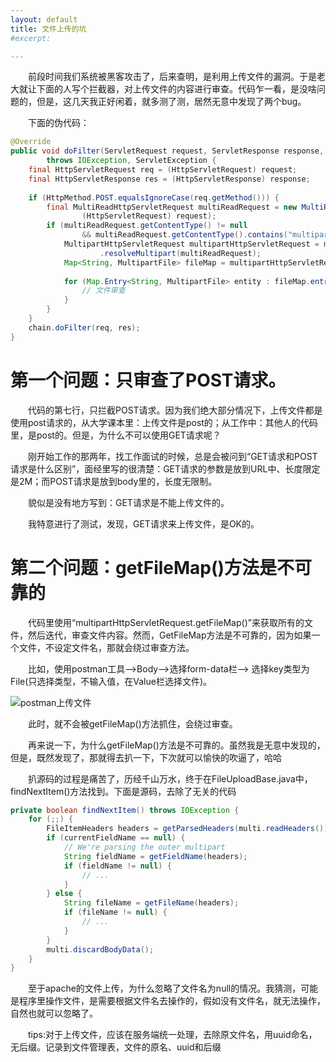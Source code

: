 ```yaml
---
layout: default
title: 文件上传的坑
#excerpt: 

---
```


　　前段时间我们系统被黑客攻击了，后来查明，是利用上传文件的漏洞。于是老大就让下面的人写个拦截器，对上传文件的内容进行审查。代码乍一看，是没啥问题的，但是，这几天我正好闲着，就多测了测，居然无意中发现了两个bug。  

　　下面的伪代码：  

```java
@Override
public void doFilter(ServletRequest request, ServletResponse response, FilterChain chain)
        throws IOException, ServletException {
    final HttpServletRequest req = (HttpServletRequest) request;
    final HttpServletResponse res = (HttpServletResponse) response;
    
    if (HttpMethod.POST.equalsIgnoreCase(req.getMethod())) {
        final MultiReadHttpServletRequest multiReadRequest = new MultiReadHttpServletRequest(
                (HttpServletRequest) request);
        if (multiReadRequest.getContentType() != null
                && multiReadRequest.getContentType().contains("multipart/form-data")) {
            MultipartHttpServletRequest multipartHttpServletRequest = multipartResolver
                    .resolveMultipart(multiReadRequest);
            Map<String, MultipartFile> fileMap = multipartHttpServletRequest.getFileMap();
           
			for (Map.Entry<String, MultipartFile> entity : fileMap.entrySet()) {
				// 文件审查                        
			}
        }
    }
    chain.doFilter(req, res);
}
```

# 第一个问题：只审查了POST请求。  

　　代码的第七行，只拦截POST请求。因为我们绝大部分情况下，上传文件都是使用post请求的，从大学课本里：上传文件是post的；从工作中：其他人的代码里，是post的。但是，为什么不可以使用GET请求呢？  

　　刚开始工作的那两年，找工作面试的时候，总是会被问到“GET请求和POST请求是什么区别”，面经里写的很清楚：GET请求的参数是放到URL中、长度限定是2M；而POST请求是放到body里的，长度无限制。  

　　貌似是没有地方写到：GET请求是不能上传文件的。  

　　我特意进行了测试，发现，GET请求来上传文件，是OK的。  



# 第二个问题：getFileMap()方法是不可靠的  

　　代码里使用“multipartHttpServletRequest.getFileMap()”来获取所有的文件，然后迭代，审查文件内容。然而，GetFileMap方法是不可靠的，因为如果一个文件，不设定文件名，那就会绕过审查方法。  

　　比如，使用postman工具-->Body-->选择form-data栏--> 选择key类型为File(只选择类型，不输入值，在Value栏选择文件)。  

![postman上传文件]({{site.url}}/assets/2019-04-01-file_upload_bug/postman_fileupload.jpg)

　　此时，就不会被getFileMap()方法抓住，会绕过审查。  

　　再来说一下，为什么getFileMap()方法是不可靠的。虽然我是无意中发现的，但是，既然发现了，那就得去扒一下，下次就可以愉快的吹逼了，哈哈  

　　扒源码的过程是痛苦了，历经千山万水，终于在FileUploadBase.java中，findNextItem()方法找到。下面是源码，去除了无关的代码  

```java
private boolean findNextItem() throws IOException {
	for (;;) {
		FileItemHeaders headers = getParsedHeaders(multi.readHeaders());
		if (currentFieldName == null) {
			// We're parsing the outer multipart
			String fieldName = getFieldName(headers);
			if (fieldName != null) {
				// ...
			}
		} else {
			String fileName = getFileName(headers);
			if (fileName != null) {
				// ...
			}
		}
		multi.discardBodyData();
	}
}
```

　　至于apache的文件上传，为什么忽略了文件名为null的情况。我猜测，可能是程序里操作文件，是需要根据文件名去操作的，假如没有文件名，就无法操作，自然也就可以忽略了。

　　tips:对于上传文件，应该在服务端统一处理，去除原文件名，用uuid命名，无后缀。记录到文件管理表，文件的原名、uuid和后缀